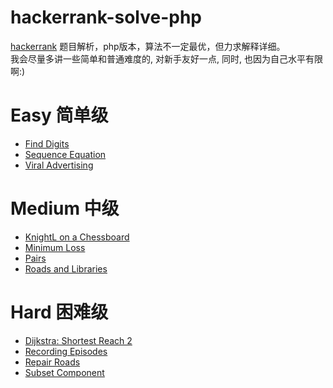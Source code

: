 # hackerrank-solve-php
[hackerrank](https://www.hackerrank.com) 题目解析，php版本，算法不一定最优，但力求解释详细。  
我会尽量多讲一些简单和普通难度的, 对新手友好一点, 同时, 也因为自己水平有限啊:) 

# Easy 简单级
* [Find Digits](./Find-Digits)
* [Sequence Equation](./Sequence-Equation)
* [Viral Advertising](./Viral-Advertising)

# Medium 中级
* [KnightL on a Chessboard](./KnightL-on-a-Chessboard)
* [Minimum Loss](./Minimum-Loss)
* [Pairs](./Pairs)
* [Roads and Libraries](./Roads-and-Libraries)

# Hard 困难级
* [Dijkstra: Shortest Reach 2](./Dijkstra-Reach2)
* [Recording Episodes](./Recording-Episodes)
* [Repair Roads](./Repair-Roads)
* [Subset Component](./Subset-Component)